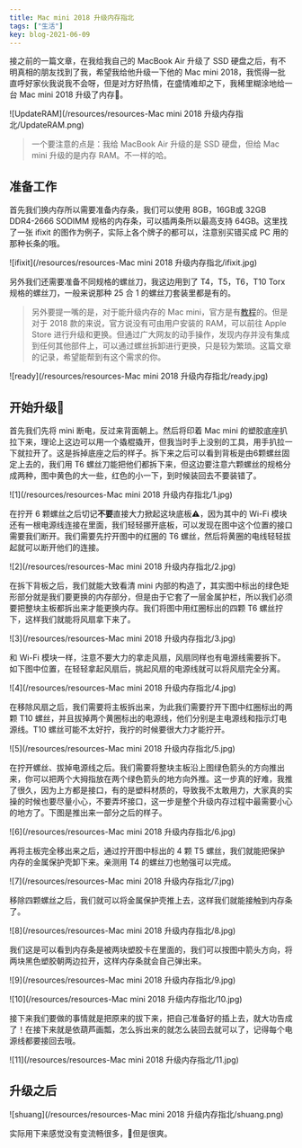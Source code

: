 ```yaml
---
title: Mac mini 2018 升级内存指北
tags: ["生活"]
key: blog-2021-06-09
---
```


接之前的一篇文章，在我给我自己的 MacBook Air 升级了 SSD 硬盘之后，有不明真相的朋友找到了我，希望我给他升级一下他的 Mac mini 2018，我慌得一批直呼好家伙我说我不会呀，但是对方好热情，在盛情难却之下，我稀里糊涂地给一台 Mac mini 2018 升级了内存🤡。

![UpdateRAM](/resources/resources-Mac mini 2018 升级内存指北/UpdateRAM.png)

<!--more-->

> 一个要注意的点是：我给 MacBook Air 升级的是 SSD 硬盘，但给 Mac mini 升级的是内存 RAM。不一样的哈。

## 准备工作

首先我们换内存所以需要准备内存条，我们可以使用 8GB，16GB或 32GB DDR4-2666 SODIMM 规格的内存条，可以插两条所以最高支持 64GB。这里找了一张 ifixit 的图作为例子，实际上各个牌子的都可以，注意别买错买成 PC 用的那种长条的哦。

![ifixit](/resources/resources-Mac mini 2018 升级内存指北/ifixit.jpg)

另外我们还需要准备不同规格的螺丝刀，我这边用到了 T4，T5，T6，T10 Torx 规格的螺丝刀，一般来说那种 25 合 1 的螺丝刀套装里都是有的。

> 另外要提一嘴的是，对于能升级内存的 Mac mini，官方是有[教程](https://support.apple.com/zh-cn/HT205041)的。但是对于 2018 款的来说，官方说没有可由用户安装的 RAM，可以前往 Apple Store 进行升级和更换。但通过广大网友的动手操作，发现内存并没有集成到任何其他部件上，可以通过螺丝拆卸进行更换，只是较为繁琐。这篇文章的记录，希望能帮到有这个需求的你。

![ready](/resources/resources-Mac mini 2018 升级内存指北/ready.jpg)

## 开始升级🤖

首先我们先将 mini 断电，反过来背面朝上。然后将印着 Mac mini 的塑胶底座扒拉下来，理论上这边可以用一个撬棍撬开，但我当时手上没别的工具，用手扒拉一下就拉开了。这是拆掉底座之后的样子。拆下来之后可以看到背板是由6颗螺丝固定上去的，我们用 T6 螺丝刀能把他们都拆下来，但这边要注意六颗螺丝的规格分成两种，图中黄色的大一些，红色的小一下，到时候装回去不要装错了。

![1](/resources/resources-Mac mini 2018 升级内存指北/1.jpg)

在拧开 6 颗螺丝之后切记**不要**直接大力掀起这块底板⚠️，因为其中的 Wi-Fi 模块还有一根电源线连接在里面，我们轻轻挪开底板，可以发现在图中这个位置的接口需要我们断开。我们需要先拧开图中的红圈的 T6 螺丝，然后将黄圈的电线轻轻拔起就可以断开他们的连接。

![2](/resources/resources-Mac mini 2018 升级内存指北/2.jpg)

在拆下背板之后，我们就能大致看清 mini 内部的构造了，其实图中标出的绿色矩形部分就是我们要更换的内存部分，但是由于它套了一层金属护栏，所以我们必须要把整块主板都拆出来才能更换内存。我们将图中用红圈标出的四颗 T6 螺丝拧下，这样我们就能将风扇拿下来了。

![3](/resources/resources-Mac mini 2018 升级内存指北/3.jpg)

和 Wi-Fi 模块一样，注意不要大力的拿走风扇，风扇同样也有电源线需要拆下。如下图中位置，在轻轻拿起风扇后，挑起风扇的电源线就可以将风扇完全分离。

![4](/resources/resources-Mac mini 2018 升级内存指北/4.jpg)

在移除风扇之后，我们需要将主板拆出来，为此我们需要拧开下图中红圈标出的两颗 T10 螺丝，并且拔掉两个黄圈标出的电源线，他们分别是主电源线和指示灯电源线。T10 螺丝可能不太好拧，我拧的时候要很大力才能拧开。

![5](/resources/resources-Mac mini 2018 升级内存指北/5.jpg)

在拧开螺丝、拔掉电源线之后。我们需要将整块主板沿上图绿色箭头的方向推出来，你可以把两个大拇指放在两个绿色箭头的地方向外推。这一步真的好难，我推了很久，因为上方都是接口，有的是塑料材质的，导致我不太敢用力，大家真的实操的时候也要尽量小心，不要弄坏接口，这一步是整个升级内存过程中最需要小心的地方了。下图是推出来一部分之后的样子。

![6](/resources/resources-Mac mini 2018 升级内存指北/6.jpg)

再将主板完全移出来之后，通过拧开图中标出的 4 颗 T5 螺丝，我们就能把保护内存的金属保护壳卸下来。亲测用 T4 的螺丝刀也勉强可以完成。

![7](/resources/resources-Mac mini 2018 升级内存指北/7.jpg)

移除四颗螺丝之后，我们就可以将金属保护壳推上去，这样我们就能接触到内存条了。

![8](/resources/resources-Mac mini 2018 升级内存指北/8.jpg)

我们这是可以看到内存条是被两块塑胶卡在里面的，我们可以按图中箭头方向，将两块黑色塑胶朝两边拉开，这样内存条就会自己弹出来。

![9](/resources/resources-Mac mini 2018 升级内存指北/9.jpg)

![10](/resources/resources-Mac mini 2018 升级内存指北/10.jpg)

接下来我们要做的事情就是把原来的拔下来，把自己准备好的插上去，就大功告成了！在接下来就是依葫芦画瓢，怎么拆出来的就怎么装回去就可以了，记得每个电源线都要接回去哦。

![11](/resources/resources-Mac mini 2018 升级内存指北/11.jpg)

## 升级之后

![shuang](/resources/resources-Mac mini 2018 升级内存指北/shuang.png)

实际用下来感觉没有变流畅很多，💪但是很爽。









